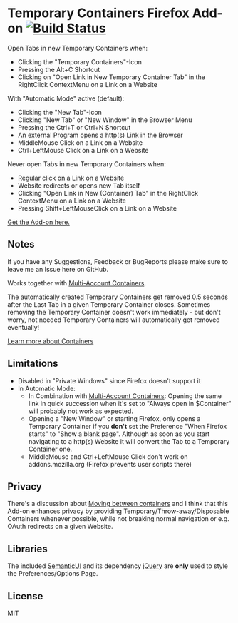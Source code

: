 # Temporary Containers Firefox Add-on [![Build Status](https://travis-ci.org/stoically/firefox-add-on-temporary-containers.svg?branch=master)](https://travis-ci.org/stoically/firefox-add-on-temporary-containers)

Open Tabs in new Temporary Containers when:
* Clicking the "Temporary Containers"-Icon
* Pressing the Alt+C Shortcut
* Clicking on "Open Link in New Temporary Container Tab" in the RightClick ContextMenu on a Link on a Website

With "Automatic Mode" active (default):
* Clicking the "New Tab"-Icon
* Clicking "New Tab" or "New Window" in the Browser Menu
* Pressing the Ctrl+T or Ctrl+N Shortcut
* An external Program opens a http(s) Link in the Browser
* MiddleMouse Click on a Link on a Website
* Ctrl+LeftMouse Click on a Link on a Website

Never open Tabs in new Temporary Containers when:
* Regular click on a Link on a Website
* Website redirects or opens new Tab itself
* Clicking "Open Link in New (Container) Tab" in the RightClick ContextMenu on a Link on a Website
* Pressing Shift+LeftMouseClick on a Link on a Website

[Get the Add-on here.](https://addons.mozilla.org/en-US/firefox/addon/temporary-containers/)

## Notes
If you have any Suggestions, Feedback or BugReports please make sure to leave me an Issue here on GitHub.

Works together with [Multi-Account Containers](https://github.com/mozilla/multi-account-containers).

The automatically created Temporary Containers get removed 0.5 seconds after the Last Tab in a given Temporary Container closes. Sometimes removing the Temporary Container doesn't work immediately - but don't worry, not needed Temporary Containers will automatically get removed eventually!

[Learn more about Containers](https://addons.mozilla.org/en-US/firefox/addon/multi-account-containers/)


## Limitations
* Disabled in "Private Windows" since Firefox doesn't support it
* In Automatic Mode:
  * In Combination with [Multi-Account Containers](https://github.com/mozilla/multi-account-containers): Opening the same link in quick succession when it's set to "Always open in $Container" will probably not work as expected.
  * Opening a "New Window" or starting Firefox, only opens a Temporary Container if you <strong>don't</strong> set the Preference "When Firefox starts" to "Show a blank page". Although as soon as you start navigating to a http(s) Website it will convert the Tab to a Temporary Container one.
  * MiddleMouse and Ctrl+LeftMouse Click don't work on addons.mozilla.org (Firefox prevents user scripts there)


## Privacy
There's a discussion about [Moving between containers](https://github.com/mozilla/multi-account-containers/wiki/Moving-between-containers) and I think that this Add-on enhances privacy by providing Temporary/Throw-away/Disposable Containers whenever possible, while not breaking normal navigation or e.g. OAuth redirects on a given Website.


## Libraries
The included [SemanticUI](https://semantic-ui.com/) and its dependency [jQuery](https://jquery.com/) are **only** used to style the Preferences/Options Page.


## License

MIT
